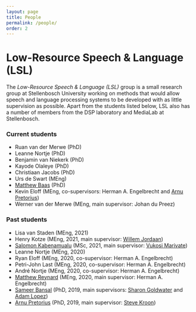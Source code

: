 ```yaml
---
layout: page
title: People
permalink: /people/
order: 2
---
```


# Low-Resource Speech & Language (LSL)

The *Low-Resource Speech & Language (LSL)* group is a small research group at Stellenbosch University working on methods that would allow speech and language processing systems to be developed with as little supervision as possible. Apart from the students listed below, LSL also has a number of members from the DSP laboratory and MediaLab at Stellenbosch.

### Current students

- Ruan van der Merwe (PhD)
- Leanne Nortje (PhD)
- Benjamin van Niekerk (PhD)
- Kayode Olaleye (PhD)
- Christiaan Jacobs (PhD)
- Urs de Swart (MEng)
- [Matthew Baas](https://rf5.github.io/) (PhD)
- Kevin Eloff (MEng, co-supervisors: Herman A. Engelbrecht and [Arnu Pretorius](https://arnupretorius.github.io/))
- Werner van der Merwe (MEng, main supervisor: Johan du Preez)

### Past students

- Lisa van Staden (MEng, 2021)
- Henry Kotze (MEng, 2021, main supervisor: [Willem Jordaan](https://www0.sun.ac.za/willem-jordaan/))
- [Salomon Kabenamualu](https://skabongo.github.io/) (MSc, 2021, main supervisor: [Vukosi Marivate](http://www.vima.co.za/))
- Leanne Nortje (MEng, 2020)
- Ryan Eloff (MEng, 2020, co-supervisor: Herman A. Engelbrecht)
- Petri-John Last (MEng, 2020, co-supervisor: Herman A. Engelbrecht)
- André Nortje (MEng, 2020, co-supervisor: Herman A. Engelbrecht)
- [Matthew Reynard](https://www.matthewreynard.com/) (MEng, 2020, main supervisor: Herman A. Engelbrecht)
- [Sameer Bansal](https://0xsameer.github.io/) (PhD, 2019, main supervisors: [Sharon Goldwater](https://homepages.inf.ed.ac.uk/sgwater/) and [Adam Lopez](https://alopez.github.io/))
- [Arnu Pretorius](https://arnupretorius.github.io/) (PhD, 2019, main supervisor: [Steve Kroon](http://www.cs.sun.ac.za/~kroon/))

<!--

### Former/Past students

- **Tan Pengfei**, MSc, University of Edinburgh. Main supervisor: Sharon Goldwater.  
*Cross-lingual representation learning for unsupervised speech technology.*
- **Dan Wells**, MSc, University of Edinburgh. Main supervisor: Sharon Goldwater.  
*Unsupervised speech segmentation for zero-resource applications.*
- **Flo Bremner**, MSc, University of Edinburgh. Main supervisor: Sharon Goldwater.  
*The encoding of linguistic and speaker information in unsupervised neural network based feature extraction.*

 -->

<!-- ### Former students

**Tan Pangfei**, MSc, University of Edinburgh, main supervisor: Sharon Goldwater.  
Thesis: *Cross-lingual representations for speech.*

**Dan Wells**, MSc, University of Edinburgh, main supervisor: Sharon Goldwater.  
Thesis: *Cross-lingual representations for speech.*
 -->
